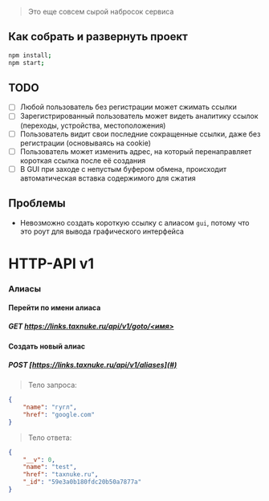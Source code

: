 > Это еще совсем сырой набросок сервиса

## Как собрать и развернуть проект
```sh
npm install;
npm start;
```

## TODO
- [ ] Любой пользователь без регистрации может сжимать ссылки
- [ ] Зарегистрированный пользователь может видеть аналитику ссылок (переходы, устройства, местоположения)
- [ ] Пользователь видит свои последние сокращенные ссылки, даже без регистрации (основываясь на cookie)
- [ ] Пользователь может изменить адрес, на который перенаправляет короткая ссылка после её создания
- [ ] В GUI при заходе с непустым буфером обмена, происходит автоматическая вставка содержимого для сжатия

## Проблемы

* Невозможно создать короткую ссылку с алиасом `gui`, потому что это роут для вывода графического интерфейса

# HTTP-API v1

### Алиасы

#### Перейти по имени алиаса

##### GET [https://links.taxnuke.ru/api/v1/goto/<имя>](#)

#### Создать новый алиас

##### POST [https://links.taxnuke.ru/api/v1/aliases](#)
> Тело запроса:
```json
{
    "name": "гугл",
    "href": "google.com"
}
```
> Тело ответа:
```json
{
    "__v": 0,
    "name": "test",
    "href": "taxnuke.ru",
    "_id": "59e3a0b180fdc20b50a7877a"
}
```
